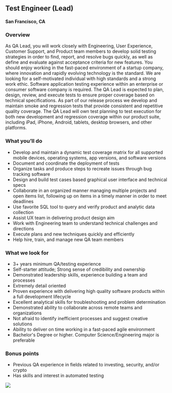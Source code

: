 ## Test Engineer (Lead)
#### San Francisco, CA

### Overview
As QA Lead, you will work closely with Engineering, User Experience, Customer Support, and Product team members to develop solid testing strategies in order to find, report, and resolve bugs quickly, as well as define and evaluate against acceptance criteria for new features. You should enjoy working in the fast-paced environment of a startup company, where innovation and rapidly evolving technology is the standard. 
We are looking for a self-motivated individual with high standards and a strong work ethic. Software application testing experience within an enterprise or consumer software company is required. The QA Lead is expected to plan, design, review, and execute tests to ensure proper coverage based on technical specifications.
As part of our release process we develop and maintain smoke and regression tests that provide consistent and repetitive quality coverage. The QA Lead will own test planning to test execution for both new development and regression coverage within our product suite, including iPad, iPhone, Android, tablets, desktop browsers, and other platforms.

### What you’ll do
+	Develop and maintain a dynamic test coverage matrix for all supported mobile devices, operating systems, app versions, and software versions
+	Document and coordinate the deployment of tests
+	Organize tasks and produce steps to recreate issues through bug tracking software
+	Design and build test cases based graphical user interface and technical specs
+	Collaborate in an organized manner managing multiple projects and open items list, following up on items in a timely manner in order to meet deadlines
+	Use favorite SQL tool to query and verify product and analytic data collection
+	Assist UX team in delivering product design aim
+	Work with Engineering team to understand technical challenges and directions
+	Execute plans and new techniques quickly and efficiently 
+	Help hire, train, and manage new QA team members

### What we look for
+	3+ years minimum QA/testing experience
+	Self-starter attitude; Strong sense of credibility and ownership
+	Demonstrated leadership skills, experience building a team and processes
+	Extremely detail oriented
+	Proven experience with delivering high quality software products within a full development lifecycle
+	Excellent analytical skills for troubleshooting and problem determination
+	Demonstrated ability to collaborate across remote teams and organizations
+	Not afraid to identify inefficient processes and suggest creative solutions
+	Ability to deliver on time working in a fast-paced agile environment
+	Bachelor's Degree or higher. Computer Science/Engineering major is preferable

### Bonus points
+	Previous QA experience in fields related to investing, security, and/or crypto
+	Has skills and interest in automated testing


[<img src='https://dabuttonfactory.com/button.png?t=Learn+More&f=Calibri-Bold&ts=24&tc=fff&hp=20&vp=8&c=5&bgt=unicolored&bgc=29aafe'>](https://letsrockit.co/job/qml0tuvy-test-engineer-lead)
